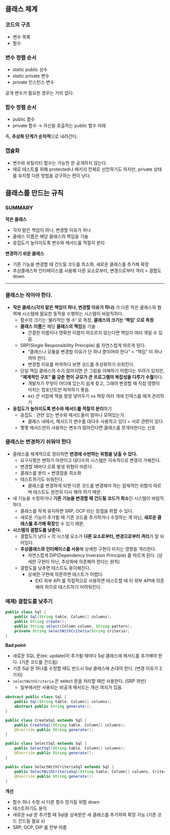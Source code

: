 ## 클래스 체계

### 코드의 구조

- 변수 목록
- 함수

### 변수 정렬 순서

- static public 상수
- static private 변수
- private 인스턴스 변수

공개 변수가 필요한 경우는 거의 없다.

### 함수 정렬 순서

- public 함수
- private 함수 → 자신을 호출하는 public 함수 아래

즉, **추상화 단계가 순차적**으로 내려간다.

### 캡슐화

- 변수와 유틸리티 함수는 가능한 한 공개하지 않는다.
- 때로 테스트를 위해 protected나 패키지 전체로 선언하기도 하지만, private 상태를 유지할 다른 방법을 강구하는 편이 낫다.

## 클래스를 만드는 규칙

### SUMMARY

**작은 클래스**

- 각자 맡은 책임이 하나, 변경할 이유가 하나
- 클래스 이름은 해당 클래스의 책임을 기술
- 응집도가 높아지도록 변수와 메서드를 적절히 분리

**변경하기 쉬운 클래스**

- 기존 기능을 변경할 때 건드릴 코드를 최소화, 새로운 클래스를 추가해 확장
- 추상클래스와 인터페이스를 사용해 다른 요소로부터, 변경으로부터 격리 = 결합도 down

---

### 클래스는 작아야 한다.

- **작은 클래스(각자 맡은 책임이 하나, 변경할 이유가 하나)** 가 다른 작은 클래스와 협력해 시스템에 필요한 동작을 수행하는 시스템이 바람직하다.
    - 함수의 크기는 ‘물리적인 행 수’ 로 측정, **클래스의 크기는 ‘책임’ 으로 측정**
    - **클래스 이름**은 해당 **클래스의 책임**을 기술
        - 간결한 이름이나 명확한 이름이 떠오르지 않는다면 책임이 여러 개일 수 있음.
    - SRP(Single Responsibility Principle) 를 자연스럽게 따르게 된다.
        - “클래스나 모듈을 변경할 이유가 단 하나 뿐이어야 한다” = “책임” 이 하나여야 한다.
        - 변경할 이유를 파악하다 보면 코드를 추상화하기 쉬워진다.
    - 단일 책임 클래스의 수가 많아지면 큰 그림을 이해하기 어렵다는 우려가 있지만, **“체계적인 구조” 를 갖춘 편이 규모가 큰 프로그램의 복잡성을 다루기 수월**하다.
        - 개발자가 무엇이 어디에 있는지 쉽게 찾고, 그래야 변경할 때 직접 영향이 미치는 컴포넌트만 파악하기 좋음.
        - ex) 큰 서랍에 책을 몽땅 넣어두기 vs 책장 여러 개에 인덱스를 매겨 관리하기
- **응집도가 높아지도록 변수와 메서드를 적절히 분리**하기
    - 응집도 : 관련 있는 변수와 메서드들이 얼마나 모여있는가.
        - 클래스 내에서, 메서드가 변수를 대다수 사용하고 있다 = 서로 관련이 있다.
    - 몇몇 메서드만이 사용하는 변수가 많아진다면 클래스를 쪼개야한다는 신호

### 클래스는 변경하기 쉬워야 한다

- 클래스를 체계적으로 정리하면 **변경에 수반하는 위험을 낮출 수 있다.**
    - 요구사항은 변하기 마련이고 대다수의 시스템은 지속적으로 변경이 가해진다.
    - 변경할 때마다 오류 발생 위험이 따른다.
    - 클래스를 분리 = 변경점을 최소화
    - 테스트하기도 쉬워진다.
        - 클래스를 변경하게 되면 다른 코드를 변경해야 하는 잠재적인 위험이 따르며 테스트도 완전히 다시 해야 하기 때문.
- 새 기능을 수정하거나 **기존 기능을 변경할 때 건드릴 코드가 최소**인 시스템이 바람직하다.
    - 클래스를 작게 유지하면 SRP, OCP 라는 장점을 취할 수 있다.
    - 새로운 기능이 추가될 때 기존 코드를 추가하거나 수정하는 게 아닌, **새로운 클래스를 추가해 확장**할 수 있기 때문.
- **시스템의 결합도를 낮춘다.**
    - 결합도가 낮다 = 각 시스템 요소가 **다른 요소로부터, 변경으로부터 격리**가 잘 되어있다.
    - **추상클래스와 인터페이스를 사용**해 상세한 구현이 미치는 영향을 격리한다.
        - 자연스럽게 DIP(Dependency Inversion Principle) 를 따르게 된다. (상세한 구현이 아닌, 추상화에 의존해야 한다는 원칙)
    - 결합도를 낮추면 테스트도 용이해진다.
        - 상세한 구현에 의존하면 테스트가 어렵다.
            - EX) 외부 API 를 직접적으로 사용하면 테스트할 때 이 외부 API에 의존해야 하므로 테스트하기 어려워진다.
    

### 예제) 결합도를 낮추기

```java
public class Sql {
	public Sql(String table, Column[] columns);
	public String create();
	public String select(Column column, String pattern);
	private String selectWithCriteria(String criteria);
}
```

**Bad point**

- 새로운 SQL 문(ex: update)이 추가될 때마다 Sql 클래스에 메서드를 추가해야 한다. (기존 코드를 건드림)
- 기존 Sql 문 하나를 수정할 때도 반드시 Sql 클래스에 손대야 한다. (변경 이유가 2가지)
- `selectWithCriteria` 은 select 문을 처리할 때만 사용한다. (SRP 위반)
    - 일부에서만 사용되는 비공개 메서드는 개선 여지가 있음.

```java
abstract public class Sql {
	public Sql(String table, Column[] columns);
	abstract public String generate();
}

public class CreateSql extends Sql {
	public CreateSql(String table, Column[] columns);
	@Override public String generate();
}

public class SelectSql extends Sql {
	public SelectSql(String table, Column[] columns);
	@Override public String generate();
}

public class SelectWithCriteriaSql extends Sql {
	public SelectWithCriteriaSql(String table, Column[] columns, Criteria criteria);
	@Override public String generate();
}
```

**개선**

- 함수 하나 수정 시 다른 함수 망가질 위험 down
- 테스트하기도 용이
- 새로운 sql 문 추가할 때 Sql을 상속받은 새 클래스를 추가하여 확장 가능 (기존 코드 건드릴 필요 x)
- SRP, OCP, DIP 를 전부 따름
